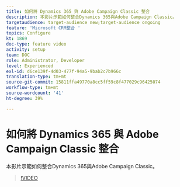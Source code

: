 ```yaml
---
title: 如何將 Dynamics 365 與 Adobe Campaign Classic 整合
description: 本影片示範如何整合Dynamics 365與Adobe Campaign Classic。
targetaudience: target-audience new;target-audience ongoing
feature: 'Microsoft CRM整合 '
topics: Configure
kt: 1869
doc-type: feature video
activity: setup
team: DOC
role: Administrator, Developer
level: Experienced
exl-id: d6ce139f-4d03-477f-94a5-9bab2c7b966c
translation-type: tm+mt
source-git-commit: 15811ffa49770a8cc5ff59c8f477029c96425074
workflow-type: tm+mt
source-wordcount: '41'
ht-degree: 39%

---
```


# 如何將 Dynamics 365 與 Adobe Campaign Classic 整合

本影片示範如何整合Dynamics 365與Adobe Campaign Classic。

>[!VIDEO](https://video.tv.adobe.com/v/23837?quality=12)
